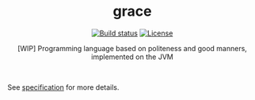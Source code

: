 <div align="center">

  <h1>grace</h1>

<a href="https://travis-ci.org/manparvesh/grace"><img src="https://img.shields.io/travis-ci/manparvesh/grace.svg?style=flat-square" alt="Build status"></a> <a href="https://manparvesh.mit-license.org/"><img src="https://img.shields.io/badge/license-MIT-blue.svg?style=flat-square" alt="License"></a> 

  <p>
    [WIP] Programming language based on politeness and good manners, implemented on the JVM
  </p>
  
  <br>

</div>

See [specification](specification.md) for more details.
